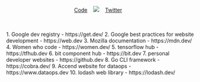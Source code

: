 <p align="center">
	<a href="code-of-conduct.md">Code</a>&nbsp;&nbsp;&nbsp;
	<img src="media/badge-flat.svg"/>&nbsp;&nbsp;&nbsp;
	<a href="https://twitter.com/qballer">Twitter</a>&nbsp;&nbsp;&nbsp;
</p>
<br>

<br>
1. Google dev registry - https://get.dev/
2. Google best practices for website development - https://web.dev
3. Mozilla documentation - https://mdn.dev/
4. Women who code - https://women.dev/
5. tensorflow hub - https://tfhub.dev
6. bit component hub - https://bit.dev
7. personal developer websites - https://github.dev
8. Go CLI framework - https://cobra.dev/
9. Accend website for dataops - https://www.dataops.dev
10. lodash web library - https://lodash.dev/

